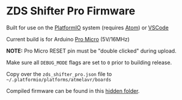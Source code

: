 # ZDS Shifter Pro Firmware

Built for use on the [PlatformIO](https://github.com/platformio/platformio-atom-ide) system (requires [Atom](https://github.com/atom/atom)) or [VSCode](https://code.visualstudio.com/)

Current build is for Arduino [Pro Micro](https://www.sparkfun.com/products/12640) (5V/16MHz)

**NOTE:** Pro Micro RESET pin must be "double clicked" during upload.

Make sure all `DEBUG_MODE` flags are set to `0` prior to building release.

Copy over the `zds_shifter_pro.json` file to `~/.platformio/platforms/atmelavr/boards`

Compiled firmware can be found in this [hidden folder](./.pioenvs/sparkfun_promicro16/firmware.hex).
